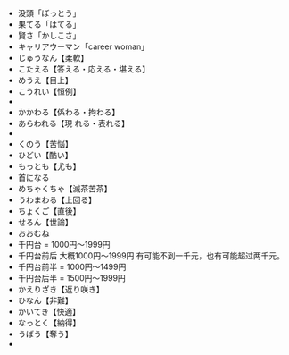 - 没頭「ぼっとう」
- 果てる「はてる」
- 賢さ「かしこさ」
- キャリアウーマン「career woman」
- じゅうなん【柔軟】
- こたえる【答える・応える・堪える】
- めうえ【目上】
- こうれい【恒例】
- 
- かかわる【係わる・拘わる】
- あらわれる【現    れる・表れる】
- 
- くのう【苦悩】
- ひどい【酷い】
- もっとも【尤も】
- 首になる
- めちゃくちゃ【滅茶苦茶】
- うわまわる【上回る】
- ちょくご【直後】
- せろん【世論】
- おおむね
- 千円台 = 1000円～1999円
- 千円台前后 大概1000円～1999円 有可能不到一千元，也有可能超过两千元。
- 千円台前半 = 1000円～1499円
- 千円台后半 = 1500円～1999円
- かえりざき【返り咲き】
- ひなん【非難】
- かいてき【快適】
- なっとく【納得】
- うばう【奪う】
- 
